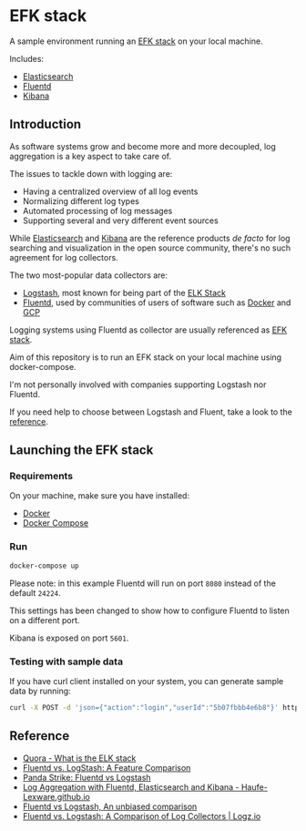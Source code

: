 # EFK stack

A sample environment running an [EFK stack][efk] on your local machine.

Includes:

- [Elasticsearch][elasticsearch]
- [Fluentd][fluentd]
- [Kibana][kibana]

## Introduction

As software systems grow and become more and more decoupled, log aggregation is a key aspect to take care of.

The issues to tackle down with logging are:

- Having a centralized overview of all log events
- Normalizing different log types
- Automated processing of log messages
- Supporting several and very different event sources

While [Elasticsearch][elasticsearch] and [Kibana][kibana] are the reference products *de facto* for log searching and visualization in the open source community, there's no such agreement for log collectors.

The two most-popular data collectors are:

- [Logstash][logstash], most known for being part of the [ELK Stack][elk]
- [Fluentd][fluentd], used by communities of users of software such as [Docker][docker-fluentd] and [GCP][gcp-fluentd]

Logging systems using Fluentd as collector are usually referenced as [EFK stack][efk].

Aim of this repository is to run an EFK stack on your local machine using docker-compose.

I'm not personally involved with companies supporting Logstash nor Fluentd.

If you need help to choose between Logstash and Fluent, take a look to the [reference](#reference).

## Launching the EFK stack

### Requirements

On your machine, make sure you have installed:

- [Docker][docker]
- [Docker Compose][docker-compose]

### Run

```bash
docker-compose up
```

Please note: in this example Fluentd will run on port `8080` instead of the default `24224`.

This settings has been changed to show how to configure Fluentd to listen on a different port.

Kibana is exposed on port `5601`.

### Testing with sample data


If you have curl client installed on your system, you can generate sample data by running:

```bash
curl -X POST -d 'json={"action":"login","userId":"5b07fbbb4e6b8"}' http://localhost:8080/myapp.log
```

## Reference

- [Quora - What is the ELK stack](https://www.quora.com/What-is-the-ELK-stack)
- [Fluentd vs. LogStash: A Feature Comparison](https://www.loomsystems.com/blog/single-post/2017/01/30/a-comparison-of-fluentd-vs-logstash-log-collector)
- [Panda Strike: Fluentd vs Logstash](https://www.pandastrike.com/posts/20150807-fluentd-vs-logstash)
- [Log Aggregation with Fluentd, Elasticsearch and Kibana - Haufe-Lexware.github.io](http://work.haufegroup.io/log-aggregation/)
- [Fluentd vs Logstash, An unbiased comparison](https://techstricks.com/fluentd-vs-logstash/)
- [Fluentd vs. Logstash: A Comparison of Log Collectors | Logz.io](https://logz.io/blog/fluentd-logstash/)

[elasticsearch]: https://www.elastic.co/products/elasticsearch
[fluentd]: https://www.fluentd.org/
[kibana]: https://www.elastic.co/products/kibana
[logstash]: https://www.elastic.co/products/logstash
[elk]: https://www.elastic.co/videos/introduction-to-the-elk-stack
[docker-fluentd]: https://docs.docker.com/reference/logging/fluentd/
[gcp-fluentd]: https://github.com/GoogleCloudPlatform/google-fluentd
[efk]: https://docs.openshift.com/enterprise/3.1/install_config/aggregate_logging.html#overview
[docker]: https://www.docker.com/
[docker-compose]: https://docs.docker.com/compose/
[rested]: https://itunes.apple.com/au/app/rested-simple-http-requests/id421879749?mt=12